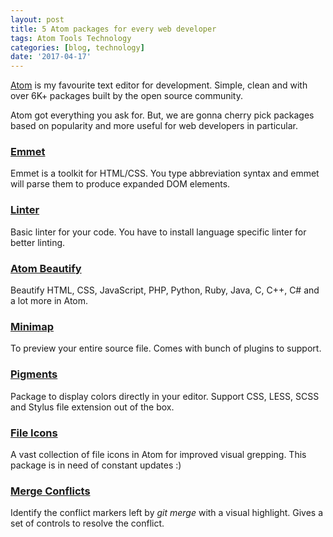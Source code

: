 ```yaml
---
layout: post
title: 5 Atom packages for every web developer
tags: Atom Tools Technology
categories: [blog, technology]
date: '2017-04-17'
---
```


[Atom](https://atom.io) is my favourite text editor for development. Simple, clean and with over 6K+ packages built by the open source community.

Atom got everything you ask for. But, we are gonna cherry pick packages based on popularity and more useful for web developers in particular.

### [Emmet](https://atom.io/packages/emmet)

Emmet is a toolkit for HTML/CSS. You type abbreviation syntax and emmet will parse them to produce expanded DOM elements.

### [Linter](https://atom.io/packages/linter)

Basic linter for your code. You have to install language specific linter for better linting.

### [Atom Beautify](https://atom.io/packages/atom-beautify)

Beautify HTML, CSS, JavaScript, PHP, Python, Ruby, Java, C, C++, C# and a lot more in Atom.

### [Minimap](https://atom.io/packages/minimap)

To preview your entire source file. Comes with bunch of plugins to support.

### [Pigments](https://atom.io/packages/pigments)

Package to display colors directly in your editor. Support CSS, LESS, SCSS and Stylus file extension out of the box.

### [File Icons](https://atom.io/packages/file-icons)

A vast collection of file icons in Atom for improved visual grepping. This package is in need of constant updates :)

### [Merge Conflicts](https://atom.io/packages/merge-conflicts)

Identify the conflict markers left by _git merge_ with a visual highlight. Gives a set of controls to resolve the conflict.

